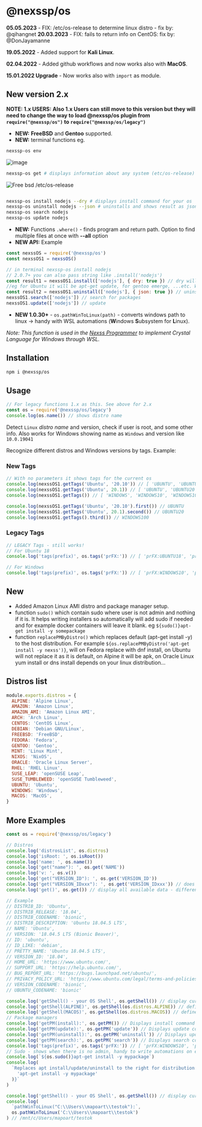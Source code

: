 # @nexssp/os

**05.05.2023** - FIX: /etc/os-release to determine linux distro - fix by: @qihangnet
**20.03.2023** - FIX: fails to return info on CentOS: fix by: @DonJayamanne

**19.05.2022** - Added support for **Kali Linux**.

**02.04.2022** - Added github workflows and now works also with **MacOS**.

**15.01.2022 Upgrade** - Now works also with `import` as module.

## New version 2.x

**NOTE: 1.x USERS: Also 1.x Users can still move to this version but they will need to change the way to load @nexssp/os plugin from `require("@nexssp/os")` to `require("@nexssp/os/legacy")`**

- **NEW:** **FreeBSD** and **Gentoo** supported.
- **NEW:** terminal functions eg.

```sh
nexssp-os env
```

![image](https://user-images.githubusercontent.com/53263666/119475561-8e273e00-bd4d-11eb-9b71-cdfaa62ed84e.png)

```sh
nexssp-os get # displays information about any system (etc/os-release)
```

![Free bsd /etc/os-release](https://user-images.githubusercontent.com/53263666/119468786-10f8ca80-bd47-11eb-8c10-ea71971a3cf2.png)

```sh

nexssp-os install nodejs --dry # displays install command for your os
nexssp-os uninstall nodejs --json # uninstalls and shows result as json data
nexssp-os search nodejs
nexssp-os update nodejs
```

- **NEW:** Functions `.where()` - finds program and return path. Option to find multiple files at once with **--all** option
- **NEW API:**
  Example

```js
const nexssOS = require('@nexssp/os')
const nexssOS1 = nexssOS()

// in terminal nexssp-os install nodejs
// 2.0.7+ you can also pass string like .install('nodejs')
const result1 = nexssOS1.install(['nodejs'], { dry: true }) // dry will return  the install command for the OS the command is run
//eg for Ubuntu it will be apt-get update, for gentoo emerge, ...etc. Without dry it will execute the command displayed with dry.
const result2 = nexssOS1.uninstall(['nodejs'], { json: true }) // uninstall package - json will return json data
nexssOS1.search(['nodejs']) // search for packages
nexssOS1.update(['nodejs']) // update
```

- **NEW 1.0.30+** - `os.pathWinToLinux(path)` - converts windows path to linux -> handy with WSL automations (**W**indows **S**ubsystem for **L**inux).

_Note: This function is used in the [Nexss Programmer](https://github.com/nexssp/cli) to implement Crystal Language for Windows through WSL._

## Installation

```sh
npm i @nexssp/os
```

## Usage

```js
// For legacy functions 1.x as this. See above for 2.x
const os = require('@nexssp/os/legacy')
console.log(os.name()) // shows distro name
```

Detect `Linux` _distro name_ and version, check if user is root, and some other info. Also works for Windows showing name as `Windows` and version like `10.0.19041`

Recognize different distros and Windows versions by tags.
Example:

### New Tags

```js
// With no parameters it shows tags for the current os
console.log(nexssOS1.getTags('Ubuntu', '20.10')) // [ 'UBUNTU', 'UBUNTU20', 'UBUNTU2010' ]
console.log(nexssOS1.getTags('Ubuntu', 20.1)) // [ 'UBUNTU', 'UBUNTU20', 'UBUNTU201' ]
console.log(nexssOS1.getTags()) // [ 'WINDOWS', 'WINDOWS10', 'WINDOWS100' ] current OS tags

console.log(nexssOS1.getTags('Ubuntu', '20.10').first()) // UBUNTU
console.log(nexssOS1.getTags('Ubuntu', 20.1).second()) // UBUNTU20
console.log(nexssOS1.getTags().third()) // WINDOWS100
```

### Legacy Tags

```js
// LEGACY Tags - still works!
// For Ubuntu 18
console.log('tags(prefix)', os.tags('prFX:')) // [ 'prFX:UBUNTU18', 'prFX:UBUNTU' ]

// For Windows
console.log('tags(prefix)', os.tags('prFX:')) // [ 'prFX:WINDOWS10', 'prFX:WINDOWS' ]
```

## New

- Added Amazon Linux AMI distro and package manager setup.
- function `sudo()` which contain sudo where user is not admin and nothing if it is. It helps writing installers so automatically will add sudo if needed and for example docker containers will leave it blank. eg `${sudo()}apt-get install -y somepackage`
- function `replacePMByDistro()` which replaces default (apt-get install -y) to the host distribution. For example `${os.replacePMByDistro('apt-get install -y nexss')}`, will on Fedora replace with dnf install, on Ubuntu will not replace it as it is default, on Alpine it will be apk, on Oracle Linux yum install or dns install depends on your linux distribution...

## Distros list

```js
module.exports.distros = {
  ALPINE: 'Alpine Linux',
  AMAZON: 'Amazon Linux',
  AMAZON_AMI: 'Amazon Linux AMI',
  ARCH: 'Arch Linux',
  CENTOS: 'CentOS Linux',
  DEBIAN: 'Debian GNU/Linux',
  FREEBSD: 'FreeBSD',
  FEDORA: 'Fedora',
  GENTOO: 'Gentoo',
  MINT: 'Linux Mint',
  NIXOS: 'NixOS',
  ORACLE: 'Oracle Linux Server',
  RHEL: 'RHEL Linux',
  SUSE_LEAP: 'openSUSE Leap',
  SUSE_TUMBLEWEED: 'openSUSE Tumbleweed',
  UBUNTU: 'Ubuntu',
  WINDOWS: 'Windows',
  MACOS: 'MacOS',
}
```

## More Examples

```js
const os = require('@nexssp/os/legacy')

// Distros
console.log('distrosList', os.distros)
console.log('isRoot: ', os.isRoot())
console.log('name: ', os.name())
console.log('get("name"): ', os.get('NAME'))
console.log('v: ', os.v())
console.log('get("VERSION_ID"): ', os.get('VERSION_ID'))
console.log('get("VERSION_IDxxx"): ', os.get('VERSION_IDxxx')) // does not exist so nothing is return
console.log('get()', os.get()) // display all available data - different for each distros

// Example
// DISTRIB_ID: 'Ubuntu',
// DISTRIB_RELEASE: '18.04',
// DISTRIB_CODENAME: 'bionic',
// DISTRIB_DESCRIPTION: 'Ubuntu 18.04.5 LTS',
// NAME: 'Ubuntu',
// VERSION: '18.04.5 LTS (Bionic Beaver)',
// ID: 'ubuntu',
// ID_LIKE: 'debian',
// PRETTY_NAME: 'Ubuntu 18.04.5 LTS',
// VERSION_ID: '18.04',
// HOME_URL: 'https://www.ubuntu.com/',
// SUPPORT_URL: 'https://help.ubuntu.com/',
// BUG_REPORT_URL: 'https://bugs.launchpad.net/ubuntu/',
// PRIVACY_POLICY_URL: 'https://www.ubuntu.com/legal/terms-and-policies/privacy-policy',
// VERSION_CODENAME: 'bionic',
// UBUNTU_CODENAME: 'bionic'

console.log('getShell() - your OS Shell', os.getShell()) // display current OS
console.log('getShell(ALPINE)', os.getShell(os.distros.ALPINE)) // defined OS Shell
console.log('getShell(MACOS)', os.getShell(os.distros.MACOS)) // defined OS Shell
// Package managers
console.log('getPM(install):', os.getPM()) // Displays install command
console.log('getPM(update):', os.getPM('update')) // Displays update command
console.log('getPM(uninstall):', os.getPM('uninstall')) // Displays update command
console.log('getPM(search):', os.getPM('search')) // Displays search command
console.log('tags(prefix)', os.tags('prFX:')) // [ 'prFX:WINDOWS10', 'prFX:WINDOWS' ]
// Sudo - shows when there is no admin, handy to write automations on eg. docker containers
console.log(`${os.sudo()}apt-get install -y mypackage`)
console.log(
  `Replaces apt install/update/uninstall to the right for distribution: ${os.replacePMByDistro(
    'apt-get install -y mypackage'
  )}`
)

console.log('getShell() - your OS Shell', os.getShell()) // display current OS eg /bin/bash
console.log(
  `pathWinToLinux("C:\\Users\\mapoart\\testok"):`,
  os.pathWinToLinux('C:\\Users\\mapoart\\testok')
) // /mnt/c/Users/mapoart/testok
```
